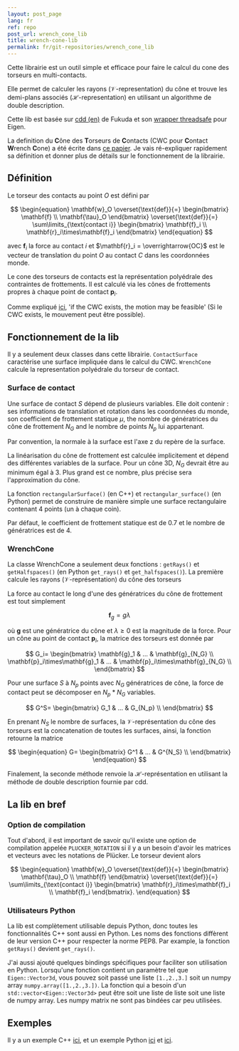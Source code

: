 ```yaml
---
layout: post_page
lang: fr
ref: repo
post_url: wrench_cone_lib
title: wrench-cone-lib
permalink: fr/git-repositories/wrench_cone_lib
---
```


Cette librairie est un outil simple et efficace pour faire le calcul du cone des torseurs en multi-contacts.

Elle permet de calculer les rayons ($\mathcal{V}$-representation) du cône et trouve les demi-plans associés ($\mathcal{H}$-representation) en utilisant un algorithme de double description.

Cette lib est basée sur [cdd (en)](https://www.inf.ethz.ch/personal/fukudak/cdd_home/) de Fukuda et son [wrapper threadsafe](https://github.com/vsamy/eigen-cdd) pour Eigen.
<!--more-->

La definition du **C**ône des **T**orseurs de **C**ontacts (CWC pour **C**ontact **W**rench **C**one) a été écrite dans [ce papier](https://scaron.info/papers/journal/caron-tro-2016.pdf). Je vais ré-expliquer rapidement sa définition et donner plus de détails sur le fonctionnement de la librairie.

## Définition
Le torseur des contacts au point $O$ est défini par

$$
\begin{equation}
    \mathbf{w}_O \overset{\text{def}}{=} 
    \begin{bmatrix}
        \mathbf{f} \\
        \mathbf{\tau}_O
    \end{bmatrix}
    \overset{\text{def}}{=} 
    \sum\limits_{\text{contact i}}
    \begin{bmatrix}
        \mathbf{f}_i \\
        \mathbf{r}_i\times\mathbf{f}_i
    \end{bmatrix}
\end{equation}
$$

avec $\mathbf{f}_i$ la force au contact $i$ et $\mathbf{r}_i = \overrightarrow{OC}$ est le vecteur de translation du point $O$ au contact $C$ dans les coordonnées monde.

Le cone des torseurs de contacts est la représentation polyédrale des contraintes de frottements. Il est calculé via les cônes de frottements propres à chaque point de contact $\mathbf{p}_i$.

Comme expliqué [ici](https://scaron.info/teaching/contact-stability.html), 'if the CWC exists, the motion may be feasible' (Si le CWC exists, le mouvement peut être possible).

## Fonctionnement de la lib
Il y a seulement deux classes dans cette librairie. `ContactSurface` caractérise une surface impliquée dans le calcul du CWC. `WrenchCone` calcule la representation polyédrale du torseur de contact.

### Surface de contact
Une surface de contact $S$ dépend de plusieurs variables.
Elle doit contenir : ses informations de translation et rotation dans les coordonnées du monde, son coefficient de frottement statique $\mu$, the nombre de génératrices du cône de frottement $N_G$ and le nombre de points $N_p$ lui appartenant. 

Par convention, la normale à la surface est l'axe z du repère de la surface.

La linéarisation du cône de frottement est calculée implicitement et dépend des différentes variables de la surface. Pour un cône 3D, $N_G$ devrait être au minimum égal à 3. Plus grand est ce nombre, plus précise sera l'approximation du cône.

La fonction `rectangularSurface()` (en C++) et `rectangular_surface()` (en Python) permet de construire de manière simple une surface rectangulaire contenant 4 points (un à chaque coin).

Par défaut, le coefficient de frottement statique est de 0.7 et le nombre de génératrices est de 4.

### WrenchCone
La classe WrenchCone a seulement deux fonctions : `getRays()` et `getHalfspaces()` (en Python `get_rays()` et `get_halfspaces()`).
La première calcule les rayons ($\mathcal{V}$-représentation) du cône des torseurs

La force au contact le long d'une des génératrices du cône de frottement est tout simplement

$$
\begin{equation}
    \mathbf{f}_g = g\lambda
\end{equation}
$$

où $\mathbf{g}$ est une génératrice du cône et $\lambda \geq 0$ est la magnitude de la force.
Pour un cône au point de contact $\mathbf{p}_i$, la matrice des torseurs est donnée par

$$
G_i=
\begin{bmatrix}
    \mathbf{g}_1 & ... & \mathbf{g}_{N_G} \\
    \mathbf{p}_i\times\mathbf{g}_1 & ... & \mathbf{p}_i\times\mathbf{g}_{N_G} \\
\end{bmatrix}
$$

Pour une surface $S$ à $N_p$ points avec $N_G$ génératrices de cône, la force de contact peut se décomposer en $N_p*N_G$ variables.

$$
G^S=
\begin{bmatrix}
    G_1 & ... & G_{N_p} \\
\end{bmatrix}
$$

En prenant $N_S$ le nombre de surfaces, la $\mathcal{V}$-représentation du cône des torseurs est la concatenation de toutes les surfaces, ainsi, la fonction retourne la matrice

$$
\begin{equation}
G=
\begin{bmatrix}
    G^1 & ... & G^{N_S} \\
\end{bmatrix}
\end{equation}
$$

Finalement, la seconde méthode renvoie la $\mathcal{H}$-représentation en utilisant la méthode de double description fournie par cdd.

## La lib en bref
### Option de compilation
Tout d'abord, il est important de savoir qu'il existe une option de compilation appelée `PLUCKER_NOTATION` si il y a un besoin d'avoir les matrices et vecteurs avec les notations de Plücker.
Le torseur devient alors

$$
\begin{equation}
    \mathbf{w}_O \overset{\text{def}}{=} 
    \begin{bmatrix}
        \mathbf{\tau}_O \\
        \mathbf{f}
    \end{bmatrix}
    \overset{\text{def}}{=} 
    \sum\limits_{\text{contact i}}
    \begin{bmatrix}
        \mathbf{r}_i\times\mathbf{f}_i \\
        \mathbf{f}_i
    \end{bmatrix}.
\end{equation}
$$

### Utilisateurs Python
La lib est complètement utilisable depuis Python, donc toutes les fonctionnalités C++ sont aussi en Python.
Les noms des fonctions diffèrent de leur version C++ pour respecter la norme PEP8.
Par example, la fonction `getRays()` devient `get_rays()`.

J'ai aussi ajouté quelques bindings spécifiques pour faciliter son utilisation en Python.
Lorsqu'une fonction contient un paramètre tel que `Eigen::Vector3d`, vous pouvez soit passé une liste `[1.,2.,3.]` soit un numpy array `numpy.array([1.,2.,3.])`.
La fonction qui a besoin d'un `std::vector<Eigen::Vector3d>` peut être soit une liste de liste soit une liste de numpy array.
Les numpy matrix ne sont pas bindées car peu utilisées.

## Exemples
Il y a un exemple C++ [ici](https://github.com/vsamy/wrench-cone-lib/blob/integration/apps/WrenchConeLibPerf/example.cpp), et un exemple Python [ici](https://github.com/vsamy/wrench-cone-lib/blob/integration/share/script/pyWrenchConeLibPerf/pyPerf.py) et [ici](https://github.com/stephane-caron/pymanoid/blob/master/examples/wrench_cone.py).